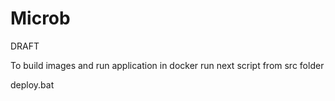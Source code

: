 # Microb

DRAFT

To build images and run application in docker run next script from src folder

deploy.bat 
